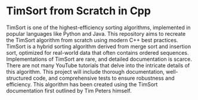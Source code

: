 # TimSort from Scratch in Cpp
 TimSort is one of the highest-efficiency sorting algorithms, implemented in popular languages like Python and Java. This repository aims to recreate the TimSort algorithm from scratch using modern C++ best practices. TimSort is a hybrid sorting algorithm derived from merge sort and insertion sort, optimized for real-world data that often contains ordered sequences. Implementations of TimSort are rare, and detailed documentation is scarce. There are not many YouTube tutorials that delve into the intricate details of this algorithm. This project will include thorough documentation, well-structured code, and comprehensive tests to ensure robustness and efficiency. This algorithm has been created using the TimSort documentation first outlined by Tim Peters himself.
